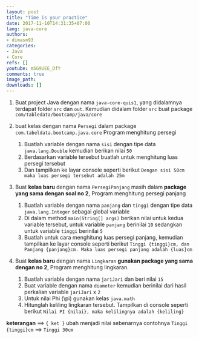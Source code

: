 ```yaml
---
layout: post
title: "Time is your practice"
date: 2017-11-10T14:31:35+07:00
lang: java-core
authors:
- dimasm93
categories:
- Java
- Core
refs: []
youtube: m5G9UEE_DfY
comments: true
image_path: 
downloads: []
---
```


1. Buat project Java dengan nama `java-core-quis1`, yang didalamnya terdapat folder `src` dan `out`. Kemudian didalam folder `src` buat package `com/tabledata/bootcamp/java/core`

2. buat kelas dengan nama `Persegi` dalam package `com.tabeldata.bootcamp.java.core` Program menghitung persegi
    1. Buatlah variable dengan nama `sisi` dengan tipe data `java.lang.Double` kemudian berikan nilai `50`
    2. Berdasarkan variable tersebut buatlah untuk menghitung luas persegi tersebut
    3. Dan tampilkan ke layar console seperti berikut `Dengan sisi 50cm maka luas persegi tersebut adalah 25m`

3. Buat **kelas baru** dengan nama `PersegiPanjang` masih dalam **package yang sama dengan soal no 2**, Program menghitung persegi panjang
    1. Buatlah variable dengan nama `panjang` dan `tinggi` dengan tipe data `java.lang.Integer` sebagai global variable
    2. Di dalam method `main(String[] args)` berikan nilai untuk kedua variable tersebut, untuk variable `panjang` berinilai `10` sedangkan untuk variable `tinggi` berinilai `5`
    3. Buatlah untuk cara menghitung luas persegi panjang, kemudian tampilkan ke layar console seperti berikut `Tinggi {tinggi}cm, dan Panjang {panjang}cm. Maka luas persegi panjang adalah {luas}cm`

4. Buat **kelas baru** dengan nama `Lingkaran` **gunakan package yang sama dengan no 2**, Program menghitung lingkaran.
    1. Buatlah variable dengan nama `jariJari` dan beri nilai `15`
    2. Buat variable dengan nama `diameter` kemudian berinilai dari hasil perkalian variable `jariJari` x `2`
    3. Untuk nilai Phi (\pi) gunakan kelas `java.math`
    4. Hitunglah keliling lingkaran tersebut. Tampilkan di console seperti berikut `Nilai PI {nilai}, maka kelilingnya adalah {keliling}`
  
**keterangan** ==> `{ ket }` ubah menjadi nilai sebenarnya contohnya `Tinggi {tinggi}cm` ==> `Tinggi 30cm`